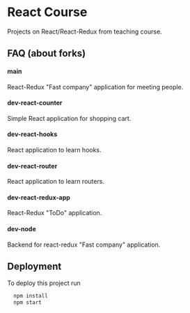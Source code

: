 
# React Course

Projects on React/React-Redux from teaching course.



## FAQ (about forks)

#### main

React-Redux "Fast company" application for meeting people. 

#### dev-react-counter

Simple React application for shopping cart.

#### dev-react-hooks

React application to learn hooks.

#### dev-react-router

React application to learn routers.

#### dev-react-redux-app

React-Redux "ToDo" application.

#### dev-node

Backend for react-redux "Fast company" application. 

## Deployment

To deploy this project run

```bash
  npm install
  npm start
```

